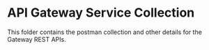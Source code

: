 # API Gateway Service Collection

This folder contains the postman collection and other details for the Gateway REST APIs.
